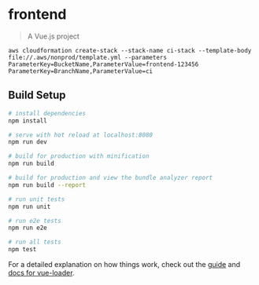 # frontend

> A Vue.js project

```
aws cloudformation create-stack --stack-name ci-stack --template-body file://.aws/nonprod/template.yml --parameters ParameterKey=BucketName,ParameterValue=frontend-123456 ParameterKey=BranchName,ParameterValue=ci
```

## Build Setup

``` bash
# install dependencies
npm install

# serve with hot reload at localhost:8080
npm run dev

# build for production with minification
npm run build

# build for production and view the bundle analyzer report
npm run build --report

# run unit tests
npm run unit

# run e2e tests
npm run e2e

# run all tests
npm test
```

For a detailed explanation on how things work, check out the [guide](http://vuejs-templates.github.io/webpack/) and [docs for vue-loader](http://vuejs.github.io/vue-loader).
